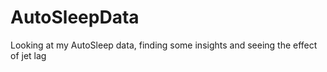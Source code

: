 # AutoSleepData
Looking at my AutoSleep data, finding some insights and seeing the effect of jet lag 
